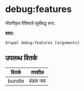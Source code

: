 # debug:features
नोंदणीकृत वैशिष्ट्ये सूचीबद्ध करा.

**वापर:**
```
drupal debug:features [arguments]
```

## उपलब्ध वितर्क
वितर्क | तपशील
---------|-------------
bundle | बंडल नाव
